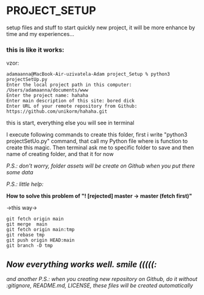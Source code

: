 # PROJECT_SETUP
setup files and stuff to start quickly new project, it will be more enhance by time and my experiences...

### this is like it works:  
vzor:  

```git
adamaanna@MacBook-Air-uzivatela-Adam project_Setup % python3 projectSetUp.py
Enter the local project path in this computer: /Users/adamaanna/documents/www
Enter the project name: hahaha
Enter main description of this site: bored dick
Enter URL of your remote repository from Github: https://github.com/unikorm/hahaha.git  
```  
this is start, everything else you will see in terminal 

I execute following commands to create this folder, first i write "python3 projectSetUo.py" command, that call my Python file where is function to create this magic. Then terminal ask me to specific folder to save and then name of creating folder, and that it for now

*P.S.: don't worry, folder assets will be create on Github when you put there some data*


*P.S.: little help:*

**How to solve this problem of "! [rejected] master -> master (fetch first)"**

->this way->
```git   
git fetch origin main  
git merge  main  
git fetch origin main:tmp  
git rebase tmp  
git push origin HEAD:main  
git branch -D tmp  
```

## *Now everything works well. smile (((((:*  

*and another P.S.: when you creating new repository on Github, do it without :gitignore, README.md, LICENSE, these files will be created automatically*  



